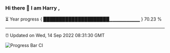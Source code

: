 ### Hi there 👋 I am Harry , 

⏳ Year progress { █████████████████████▁▁▁▁▁▁▁▁▁ } 70.23 %

---

⏰ Updated on Wed, 14 Sep 2022 08:31:30 GMT

![Progress Bar CI](https://github.com/duykhang68/duykhang68/workflows/Progress%20Bar%20CI/badge.svg)
